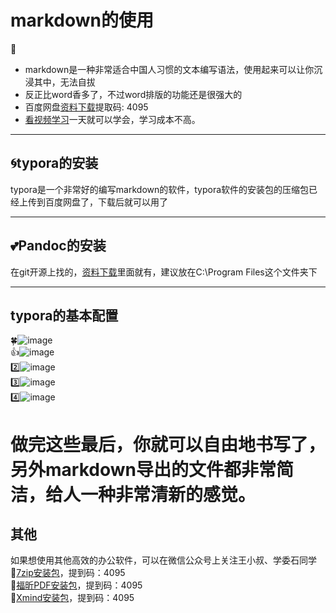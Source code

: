 # markdown的使用  
💌  
* markdown是一种非常适合中国人习惯的文本编写语法，使用起来可以让你沉浸其中，无法自拔
* 反正比word香多了，不过word排版的功能还是很强大的
* 百度网盘[资料下载](https://pan.baidu.com/s/175HL2XakJf-N6_5cXTkyyQ?pwd=4095)提取码: 4095
* [看视频学习](https://www.bilibili.com/video/BV1eJ4m157kC/?spm_id_from=333.337.search-card.all.click&vd_source=d3ce499dc74c33ca1530d4cfe17677fe)一天就可以学会，学习成本不高。
***  
  
## 🌀typora的安装  
typora是一个非常好的编写markdown的软件，typora软件的安装包的压缩包已经上传到百度网盘了，下载后就可以用了  
***  
  
## 💕Pandoc的安装
在git开源上找的，[资料下载](https://pan.baidu.com/s/175HL2XakJf-N6_5cXTkyyQ?pwd=4095)里面就有，建议放在C:\Program Files这个文件夹下  
***  

## typora的基本配置  
🍀![image](https://github.com/user-attachments/assets/c4682139-38a3-45bd-b01e-235a7df387ed)  
👍![image](https://github.com/user-attachments/assets/04fca61d-0822-462b-a98f-06b617aa1ebd)  
2️⃣![image](https://github.com/user-attachments/assets/20ead1ac-5612-45c2-8846-e3e4557527d8)  
3️⃣![image](https://github.com/user-attachments/assets/349151bf-235a-4093-9dd1-6ac1de5842e1)  
4️⃣![image](https://github.com/user-attachments/assets/0ce3b793-a0bc-4a10-b2d3-f455d7b530e2)  

# 做完这些最后，你就可以自由地书写了，另外markdown导出的文件都非常简洁，给人一种非常清新的感觉。

## 其他  
如果想使用其他高效的办公软件，可以在微信公众号上关注王小叔、学委石同学  
:bamboo:[7zip安装包](https://pan.baidu.com/s/13YohKQve_282VOXotbgreQ)，提到码：4095  
:gift_heart:[福昕PDF安装包](https://pan.baidu.com/s/1WEDX16PO4aI1v9CB7Go2gQ)，提到码：4095  
:dolls:[Xmind安装包](https://pan.baidu.com/s/15UiqIq-xzP-wlscMX0YPIw )，提到码：4095
